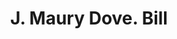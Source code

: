 ---
doi: 10.7916/D8MD09Z1
date_other: '1890'
date_other_textual: 1890-1899
form: printed ephemera
genre:
- Invoices
name:
- J. Maury Dove
object_in_context_url: https://biggert.cul.columbia.edu/items/view/ave_biggert_00100
subject_hierarchical_geographic:
- Washington, District of Columbia, United States
subject_name:
- J. Maury Dove
title: J. Maury Dove. Bill
sort_title: J. Maury Dove. Bill
call_number: ave_biggert_00100
coordinates:
- 38.90472222222222,-77.01638888888888
pid: ave_biggert_00100
identifiers: ave_biggert_00100
thumbnail: https://derivativo-1.library.columbia.edu/iiif/2/ldpd:342799/full/!256,256/0/native.jpg
permalink: /biggert/ave_biggert_00100/
layout: iiif-image-page
---